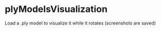 # plyModelsVisualization
Load a .ply model to visualize it while it rotates (screenshots are saved)
